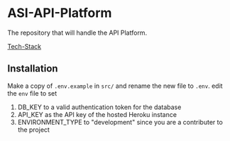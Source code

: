 # ASI-API-Platform
The repository that will handle the API Platform.

[Tech-Stack](https://www.technologystacker.com/#/stack/sharelink/AdonisAPI-ts506)

## Installation
Make a copy of `.env.example` in `src/` and rename the new file to `.env`.
edit the `env` file to set 
1) DB_KEY to a valid authentication token for the database
2) API_KEY as the API key of the hosted Heroku instance
3) ENVIRONMENT_TYPE to "development" since you are a contributer to the project 

